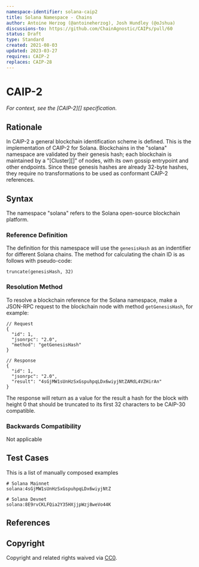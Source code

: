 ```yaml
---
namespace-identifier: solana-caip2
title: Solana Namespace - Chains
author: Antoine Herzog (@antoineherzog), Josh Hundley (@oJshua)
discussions-to: https://github.com/ChainAgnostic/CAIPs/pull/60
status: Draft
type: Standard
created: 2021-08-03
updated: 2023-03-27
requires: CAIP-2
replaces: CAIP-28
---
```


# CAIP-2

*For context, see the [CAIP-2][] specification.*

## Rationale

In CAIP-2 a general blockchain identification scheme is defined. This is the
implementation of CAIP-2 for Solana. Blockchains in the "solana" namespace are
validated by their genesis hash; each blockchain is maintained by a
"[Cluster][]" of nodes, with its own gossip entrypoint and other endpoints.
Since these genesis hashes are already 32-byte hashes, they require no
transformations to be used as conformant CAIP-2 references.

## Syntax

The namespace "solana" refers to the Solana open-source blockchain platform.

### Reference Definition

The definition for this namespace will use the `genesisHash` as an indentifier
for different Solana chains. The method for calculating the chain ID is as
follows with pseudo-code:

```
truncate(genesisHash, 32)
```

### Resolution Method

To resolve a blockchain reference for the Solana namespace, make a JSON-RPC request to the blockchain node with method `getGenesisHash`, for example:

```jsonc
// Request
{
  "id": 1,
  "jsonrpc": "2.0",
  "method": "getGenesisHash"
}

// Response
{
  "id": 1,
  "jsonrpc": "2.0",
  "result": "4sGjMW1sUnHzSxGspuhpqLDx6wiyjNtZAMdL4VZHirAn"
}
```

The response will return as a value for the result a hash for the block with
height 0 that should be truncated to its first 32 characters to be CAIP-30
compatible.

### Backwards Compatibility

Not applicable

## Test Cases

This is a list of manually composed examples

```
# Solana Mainnet
solana:4sGjMW1sUnHzSxGspuhpqLDx6wiyjNtZ

# Solana Devnet
solana:8E9rvCKLFQia2Y35HXjjpWzj8weVo44K
```

## References

[Address Lookup Table Proposal]: https://docs.solana.com/proposals/transactions-v2
[Account Types]: https://docs.solana.com/terminology#account
[Address Expressions]: https://docs.solana.com/cli/transfer-tokens#receive-tokens

## Copyright

Copyright and related rights waived via [CC0](https://creativecommons.org/publicdomain/zero/1.0/).